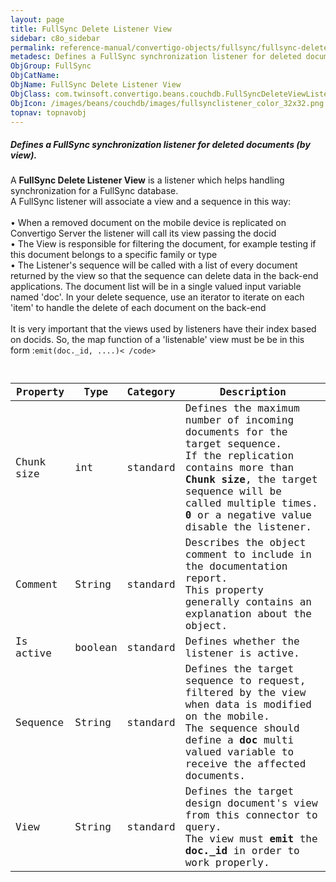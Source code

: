 ```yaml
---
layout: page
title: FullSync Delete Listener View
sidebar: c8o_sidebar
permalink: reference-manual/convertigo-objects/fullsync/fullsync-delete-listener-view/
metadesc: Defines a FullSync synchronization listener for deleted documents (by view).   A  FullSync Delete Listener View  is a listener which helps handling sy
ObjGroup: FullSync
ObjCatName: 
ObjName: FullSync Delete Listener View
ObjClass: com.twinsoft.convertigo.beans.couchdb.FullSyncDeleteViewListener
ObjIcon: /images/beans/couchdb/images/fullsynclistener_color_32x32.png
topnav: topnavobj
---
```

##### Defines a FullSync synchronization listener for deleted documents (by view). 

A <b>FullSync Delete Listener View</b> is a listener which helps handling synchronization for a FullSync database.<br/>A FullSync listener will associate a view and a sequence in this way:<br/><br/>•  When a removed document on the mobile device is replicated on Convertigo Server the listener will call its view passing the docid<br/>•  The View is responsible for filtering the document, for example testing if this document belongs to a specific family or type<br/>•  The Listener's sequence will be called with a list of every document returned by the view so that the sequence can delete data in the back-end applications. The document list will be in a single valued input variable named 'doc'. In your delete sequence, use an iterator to iterate on each 'item' to handle the delete of each document on the back-end<br/><br/>It is very important that the views used by listeners have their index based on docids. So, the map function of a 'listenable' view must be be in this form :<code>emit(doc._id, ....)< /code> 

Property | Type | Category | Description
--- | --- | --- | ---
Chunk size | int | standard | Defines the maximum number of incoming documents for the target sequence.<br/>If the replication contains more than <b>Chunk size</b>, the target sequence will be called multiple times.<br/><b>0</b> or a negative value disable the listener.
Comment | String | standard | Describes the object comment to include in the documentation report.<br/>This property generally contains an explanation about the object.
Is active | boolean | standard | Defines whether the listener is active.
Sequence | String | standard | Defines the target sequence to request, filtered by the view when data is modified on the mobile.<br/>The sequence should define a <b>doc</b> multi valued variable to receive the affected documents.
View | String | standard | Defines the target design document's view from this connector to query.<br/>The view must <b>emit</b> the <b>doc._id</b> in order to work properly.
